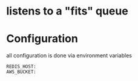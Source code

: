 


# listens to a "fits" queue


# Configuration
all configuration is done via environment variables 

```
REDIS_HOST:
AWS_BUCKET:


